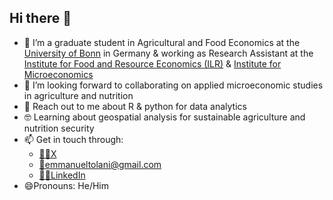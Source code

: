 ## Hi there 👋

- 🔭 I’m a graduate student in Agricultural and Food Economics at the [University of Bonn](https://www.uni-bonn.de/en) in Germany & working as Research Assistant at the [Institute for Food and Resource Economics (ILR)](https://www.ilr1.uni-bonn.de/en) & [Institute for Microeconomics](https://www.econ.uni-bonn.de/micro/en)
- 👯 I’m looking forward to collaborating on applied microeconomic studies in agriculture and nutrition
- 💬 Reach out to me about R & python for data analytics
- 🤓 Learning about geospatial analysis for sustainable agriculture and nutrition security
- 📫 Get in touch through:
    - [🐱‍💻X](https://x.com/EmmanuelTolani)
    - [📩emmanueltolani@gmail.com](emmanueltolani@gmail.com)
    - [👩‍💻LinkedIn](https://www.linkedin.com/in/emmanuel-tolani-8037456b/)
- 😄Pronouns: He/Him
